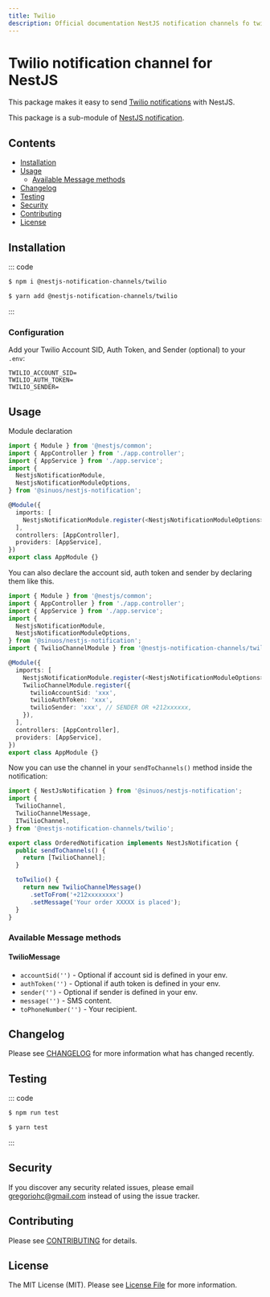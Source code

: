 ```yaml
---
title: Twilio
description: Official documentation NestJS notification channels fo twilio channel.
---
```


# Twilio notification channel for NestJS

This package makes it easy to send [Twilio notifications](https://documentation.twilio.com/docs) with NestJS.

This package is a sub-module of [NestJS notification](https://github.com/sinuoslabs/nestjs-notification).

## Contents

- [Installation](#installation)
- [Usage](#usage)
  - [Available Message methods](#available-message-methods)
- [Changelog](#changelog)
- [Testing](#testing)
- [Security](#security)
- [Contributing](#contributing)
- [License](#license)

## Installation

::: code

```bash npm
$ npm i @nestjs-notification-channels/twilio
```

```bash yarn
$ yarn add @nestjs-notification-channels/twilio
```

:::

### Configuration

Add your Twilio Account SID, Auth Token, and Sender (optional) to your `.env`:

```dotenv
TWILIO_ACCOUNT_SID=
TWILIO_AUTH_TOKEN=
TWILIO_SENDER=
```

## Usage

Module declaration

```typescript
import { Module } from '@nestjs/common';
import { AppController } from './app.controller';
import { AppService } from './app.service';
import {
  NestjsNotificationModule,
  NestjsNotificationModuleOptions,
} from '@sinuos/nestjs-notification';

@Module({
  imports: [
    NestjsNotificationModule.register(<NestjsNotificationModuleOptions>{}),
  ],
  controllers: [AppController],
  providers: [AppService],
})
export class AppModule {}
```

You can also declare the account sid, auth token and sender by declaring them like this.

```typescript
import { Module } from '@nestjs/common';
import { AppController } from './app.controller';
import { AppService } from './app.service';
import {
  NestjsNotificationModule,
  NestjsNotificationModuleOptions,
} from '@sinuos/nestjs-notification';
import { TwilioChannelModule } from '@nestjs-notification-channels/twilio';

@Module({
  imports: [
    NestjsNotificationModule.register(<NestjsNotificationModuleOptions>{}),
    TwilioChannelModule.register({
      twilioAccountSid: 'xxx',
      twilioAuthToken: 'xxx',
      twilioSender: 'xxx', // SENDER OR +212xxxxxx,
    }),
  ],
  controllers: [AppController],
  providers: [AppService],
})
export class AppModule {}
```

Now you can use the channel in your `sendToChannels()` method inside the notification:

```typescript
import { NestJsNotification } from '@sinuos/nestjs-notification';
import {
  TwilioChannel,
  TwilioChannelMessage,
  ITwilioChannel,
} from '@nestjs-notification-channels/twilio';

export class OrderedNotification implements NestJsNotification {
  public sendToChannels() {
    return [TwilioChannel];
  }

  toTwilio() {
    return new TwilioChannelMessage()
      .setToFrom('+212xxxxxxxx')
      .setMessage('Your order XXXXX is placed');
  }
}
```

### Available Message methods

#### TwilioMessage

- `accountSid('')` - Optional if account sid is defined in your env.
- `authToken('')` - Optional if auth token is defined in your env.
- `sender('')` - Optional if sender is defined in your env.
- `message('')` - SMS content.
- `toPhoneNumber('')` - Your recipient.

## Changelog

Please see [CHANGELOG][changelog] for more information what has changed recently.

## Testing

::: code

```bash npm
$ npm run test
```

```bash yarn
$ yarn test
```

:::

## Security

If you discover any security related issues, please email gregoriohc@gmail.com instead of using the issue tracker.

## Contributing

Please see [CONTRIBUTING][contributing] for details.

## License

The MIT License (MIT). Please see [License File][license] for more information.

[license]: https://github.com/nestjs-notification-channels/twilio/blob/main/LICENSE
[changelog]: https://github.com/nestjs-notification-channels/twilio/blob/main/CHANGELOG
[contributing]: https://github.com/nestjs-notification-channels/twilio/blob/main/CONTRIBUTING
